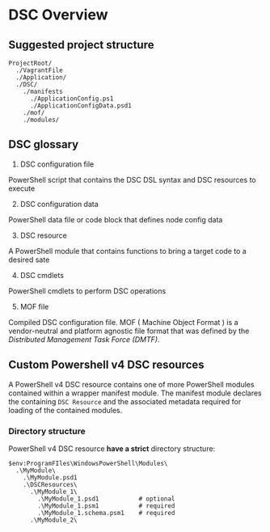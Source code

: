 # DSC Overview

## Suggested project structure

```shell
ProjectRoot/
  ./VagrantFile
  ./Application/
  ./DSC/
    ./manifests
      ./ApplicationConfig.ps1
      ./ApplicationConfigData.psd1
    ./mof/
    ./modules/
```

## DSC glossary

1. DSC configuration file

  PowerShell script that contains the DSC DSL syntax and DSC resources to execute

2. DSC configuration data

  PowerShell data file or code block that defines node config data

3. DSC resource

  A PowerShell module that contains functions to bring a target code to a desired sate

4. DSC cmdlets

  PowerShell cmdlets to perform DSC operations

5. MOF file

  Compiled DSC configuration file. MOF ( Machine Object Format ) is a vendor-neutral and platform agnostic file format that was defined by the *Distributed Management Task Force (DMTF)*.

## Custom Powershell v4 DSC resources

A PowerShell v4 DSC resource contains one of more PowerShell modules contained within a wrapper manifest module. The manifest module declares the containing ```DSC Resource``` and the associated metadata required for loading of the contained modules.

### Directory structure

PowerShell v4 DSC resource **have a strict** directory structure:

```shell
$env:ProgramFIles\WindowsPowerShell\Modules\
  .\MyModule\
    .\MyModule.psd1
    .\DSCResources\
      .\MyModule_1\
        .\MyModule_1.psd1           # optional
        .\MyModule_1.psm1           # required
        .\MyModule_1.schema.psm1    # required
      .\MyModule_2\
```




